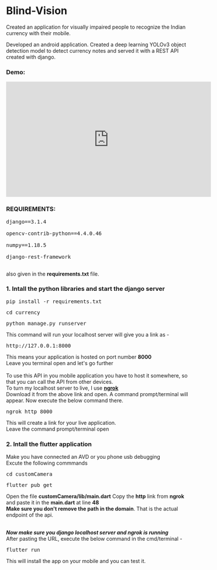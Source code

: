 # Blind-Vision
Created an application for visually impaired people to recognize the Indian currency with their mobile.

Developed an android application. Created a deep learning YOLOv3 object detection model to detect currency notes and served it with a REST API created with django.

### Demo:
<iframe width="560" height="315" src="https://www.youtube.com/embed/XG8H_vWcp28" frameborder="0" allow="accelerometer; autoplay; clipboard-write; encrypted-media; gyroscope; picture-in-picture" allowfullscreen></iframe>

### REQUIREMENTS:
<pre>
django==3.1.4<br>
opencv-contrib-python==4.4.0.46<br>
numpy==1.18.5<br>
django-rest-framework<br>
</pre>

also given in the **requirements.txt** file.

### 1. Intall the python libraries and start the django server
<pre>pip install -r requirements.txt</pre>

<pre>cd currency</pre>
<pre>python manage.py runserver</pre>
This command will run your localhost server will give you a link as -
<pre>http://127.0.0.1:8000</pre>
This means your application is hosted on port number **8000**<br>
Leave you terminal open and let's go further
<br><br>
To use this API in you mobile application you have to host it somewhere, so that you can call the API from other devices.<br>
To turn my localhost server to live, I use **<a href="https://ngrok.com/download">ngrok</a>**<br>
Download it from the above link and open. A command prompt/terminal will appear. Now execute the below command there.
<pre>ngrok http 8000</pre>
This will create a link for your live application.<br>
Leave the command prompt/terminal open<br>

### 2. Intall the flutter application
Make you have connected an AVD or you phone usb debugging<br>
Excute the following commmands
<pre>cd customCamera</pre>
<pre>flutter pub get</pre>
Open the file  **customCamera/lib/main.dart**
Copy the **http** link from **ngrok** and paste it in the **main.dart** at line **48**<br>
**Make sure you don't remove the path in the domain**. That is the actual endpoint of the api.<br><br>

***Now make sure you django localhost server and ngrok is running***<br>
After pasting the URL, execute the below command in the cmd/terminal -
<pre>flutter run</pre>
This will install the app on your mobile and you can test it.
